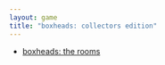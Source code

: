 ```yaml
---
layout: game
title: "boxheads: collectors edition"
---
```


<ul>
    <li><a href="boxheadrooms/">boxheads: the rooms</a></li>
</ul>
